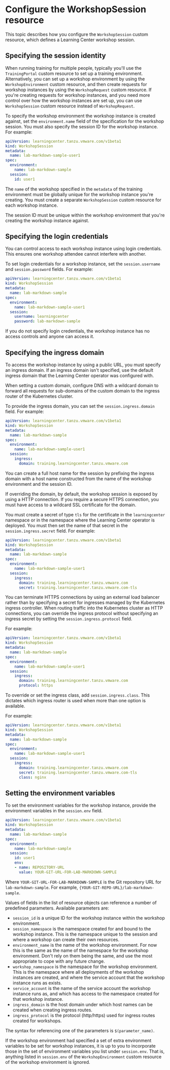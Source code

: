 # Configure the WorkshopSession resource

This topic describes how you configure the `WorkshopSession` custom resource, which defines a
Learning Center workshop session.

## <a id="specify-session-id"></a> Specifying the session identity

When running training for multiple people, typically you'll use the `TrainingPortal` custom
resource to set up a training environment. Alternatively, you can set up a workshop environment by using the
`WorkshopEnvironment` custom resource, and then create requests for workshop instances by using the
`WorkshopRequest` custom resource. If you're creating requests for workshop instances, and you need
more control over how the workshop instances are set up, you can use `WorkshopSession` custom
resource instead of `WorkshopRequest`.

To specify the workshop environment the workshop instance is created against, set the
`environment.name` field of the specification for the workshop session.
You must also specify the session ID for the workshop instance. For example:

```yaml
apiVersion: learningcenter.tanzu.vmware.com/v1beta1
kind: WorkshopSession
metadata:
  name: lab-markdown-sample-user1
spec:
  environment:
    name: lab-markdown-sample
  session:
    id: user1
```

The `name` of the workshop specified in the `metadata` of the training environment must be
globally unique for the workshop instance you're creating. You must create a separate
`WorkshopSession` custom resource for each workshop instance.

The session ID must be unique within the workshop environment that you're creating the workshop instance against.

## <a id="specify-login-creds"></a> Specifying the login credentials

You can control access to each workshop instance using login credentials.
This ensures one workshop attendee cannot interfere with another.

To set login credentials for a workshop instance, set the `session.username` and `session.password`
fields. For example:

```yaml
apiVersion: learningcenter.tanzu.vmware.com/v1beta1
kind: WorkshopSession
metadata:
  name: lab-markdown-sample
spec:
  environment:
    name: lab-markdown-sample-user1
  session:
    username: learningcenter
    password: lab-markdown-sample
```

If you do not specify login credentials, the workshop instance has no access controls and anyone can
access it.

## <a id="specify-ingress-domain"></a> Specifying the ingress domain

To access the workshop instance by using a public URL, you must specify an ingress domain.
If an ingress domain isn't specified, use the default ingress domain that the Learning Center operator
was configured with.

When setting a custom domain, configure DNS with a wildcard domain to forward all
requests for sub-domains of the custom domain to the ingress router of the Kubernetes cluster.

To provide the ingress domain, you can set the `session.ingress.domain` field. For example:

```yaml
apiVersion: learningcenter.tanzu.vmware.com/v1beta1
kind: WorkshopSession
metadata:
  name: lab-markdown-sample
spec:
  environment:
    name: lab-markdown-sample-user1
  session:
    ingress:
      domain: training.learningcenter.tanzu.vmware.com
```

You can create a full host name for the session by prefixing the ingress domain with a host name
constructed from the name of the workshop environment and the session ID.

If overriding the domain, by default, the workshop session is exposed by using a HTTP connection.
If you require a secure HTTPS connection, you must have access to a wildcard SSL certificate for
the domain.

You must create a secret of type `tls` for the certificate in the `learningcenter` namespace or in the
namespace where the Learning Center operator is deployed.
You must then set the name of that secret in the `session.ingress.secret` field. For example:

```yaml
apiVersion: learningcenter.tanzu.vmware.com/v1beta1
kind: WorkshopSession
metadata:
  name: lab-markdown-sample
spec:
  environment:
    name: lab-markdown-sample-user1
  session:
    ingress:
      domain: training.learningcenter.tanzu.vmware.com
      secret: training.learningcenter.tanzu.vmware.com-tls
```

You can terminate HTTPS connections by using an external load balancer rather than by specifying a
secret for ingresses managed by the Kubernetes ingress controller. When routing traffic into the Kubernetes cluster as HTTP connections,
you can override the ingress protocol without specifying an
ingress secret by setting the `session.ingress.protocol` field.

For example:

```yaml
apiVersion: learningcenter.tanzu.vmware.com/v1beta1
kind: WorkshopSession
metadata:
  name: lab-markdown-sample
spec:
  environment:
    name: lab-markdown-sample-user1
  session:
    ingress:
      domain: training.learningcenter.tanzu.vmware.com
      protocol: https
```

To override or set the ingress class, add `session.ingress.class`. This dictates which
ingress router is used when more than one option is available.

For example:

```yaml
apiVersion: learningcenter.tanzu.vmware.com/v1beta1
kind: WorkshopSession
metadata:
  name: lab-markdown-sample
spec:
  environment:
    name: lab-markdown-sample-user1
  session:
    ingress:
      domain: training.learningcenter.tanzu.vmware.com
      secret: training.learningcenter.tanzu.vmware.com-tls
      class: nginx
```

## <a id="set-env-var"></a> Setting the environment variables

To set the environment variables for the workshop instance, provide the environment variables in the
`session.env` field.

```yaml
apiVersion: learningcenter.tanzu.vmware.com/v1beta1
kind: WorkshopSession
metadata:
  name: lab-markdown-sample
spec:
  environment:
    name: lab-markdown-sample
  session:
    id: user1
    env:
    - name: REPOSITORY-URL
      value: YOUR-GIT-URL-FOR-LAB-MARKDOWN-SAMPLE
```

Where `YOUR-GIT-URL-FOR-LAB-MARKDOWN-SAMPLE` is the Git repository URL for `lab-markdown-sample`. For example, `{YOUR-GIT-REPO-URL}/lab-markdown-sample`.

Values of fields in the list of resource objects can reference a number of predefined parameters.
Available parameters are:

- `session_id` is a unique ID for the workshop instance within the workshop environment.
- `session_namespace` is the namespace created for and bound to the workshop instance.
This is the namespace unique to the session and where a workshop can create their own resources.
- `environment_name` is the name of the workshop environment. For now this is the same as the name
of the namespace for the workshop environment.
Don't rely on them being the same, and use the most appropriate to cope with any future change.
- `workshop_namespace` is the namespace for the workshop environment.
This is the namespace where all deployments of the workshop instances are created, and where the
service account that the workshop instance runs as exists.
- `service_account` is the name of the service account the workshop instance runs as, and which has
access to the namespace created for that workshop instance.
- `ingress_domain` is the host domain under which host names can be created when creating ingress
routes.
- `ingress_protocol` is the protocol (http/https) used for ingress routes created for workshops.

The syntax for referencing one of the parameters is `$(parameter_name)`.

If the workshop environment had specified a set of extra environment variables to be set for workshop
instances, it is up to you to incorporate those in the set of environment variables you list under
`session.env`. That is, anything listed in `session.env` of the `WorkshopEnvironment` custom
resource of the workshop environment is ignored.
